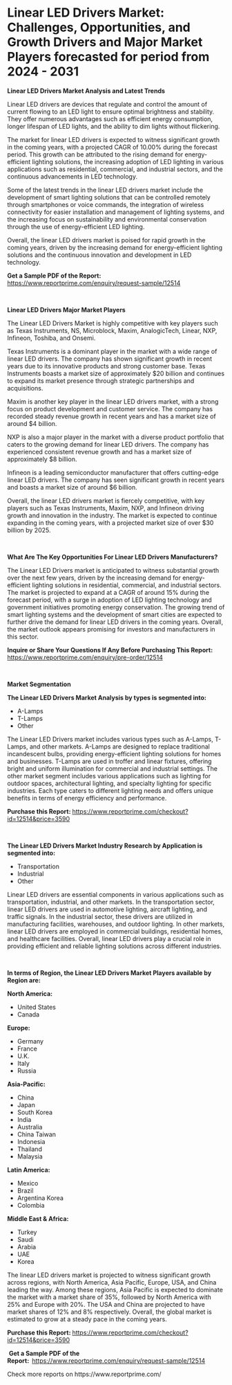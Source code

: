 <p><h1>Linear LED Drivers Market: Challenges, Opportunities, and Growth Drivers and Major Market Players forecasted for period from 2024 - 2031</h1></p><p><strong>Linear LED Drivers Market Analysis and Latest Trends</strong></p>
<p><p>Linear LED drivers are devices that regulate and control the amount of current flowing to an LED light to ensure optimal brightness and stability. They offer numerous advantages such as efficient energy consumption, longer lifespan of LED lights, and the ability to dim lights without flickering.</p><p>The market for linear LED drivers is expected to witness significant growth in the coming years, with a projected CAGR of 10.00% during the forecast period. This growth can be attributed to the rising demand for energy-efficient lighting solutions, the increasing adoption of LED lighting in various applications such as residential, commercial, and industrial sectors, and the continuous advancements in LED technology.</p><p>Some of the latest trends in the linear LED drivers market include the development of smart lighting solutions that can be controlled remotely through smartphones or voice commands, the integration of wireless connectivity for easier installation and management of lighting systems, and the increasing focus on sustainability and environmental conservation through the use of energy-efficient LED lighting.</p><p>Overall, the linear LED drivers market is poised for rapid growth in the coming years, driven by the increasing demand for energy-efficient lighting solutions and the continuous innovation and development in LED technology.</p></p>
<p><strong>Get a Sample PDF of the Report:&nbsp;</strong> <a href="https://www.reportprime.com/enquiry/request-sample/12514">https://www.reportprime.com/enquiry/request-sample/12514</a></p>
<p>&nbsp;</p>
<p><strong>Linear LED Drivers Major Market Players</strong></p>
<p><p>The Linear LED Drivers Market is highly competitive with key players such as Texas Instruments, NS, Microblock, Maxim, AnalogicTech, Linear, NXP, Infineon, Toshiba, and Onsemi. </p><p>Texas Instruments is a dominant player in the market with a wide range of linear LED drivers. The company has shown significant growth in recent years due to its innovative products and strong customer base. Texas Instruments boasts a market size of approximately $20 billion and continues to expand its market presence through strategic partnerships and acquisitions.</p><p>Maxim is another key player in the linear LED drivers market, with a strong focus on product development and customer service. The company has recorded steady revenue growth in recent years and has a market size of around $4 billion.</p><p>NXP is also a major player in the market with a diverse product portfolio that caters to the growing demand for linear LED drivers. The company has experienced consistent revenue growth and has a market size of approximately $8 billion.</p><p>Infineon is a leading semiconductor manufacturer that offers cutting-edge linear LED drivers. The company has seen significant growth in recent years and boasts a market size of around $6 billion.</p><p>Overall, the linear LED drivers market is fiercely competitive, with key players such as Texas Instruments, Maxim, NXP, and Infineon driving growth and innovation in the industry. The market is expected to continue expanding in the coming years, with a projected market size of over $30 billion by 2025.</p></p>
<p>&nbsp;</p>
<p><strong>What Are The Key Opportunities For Linear LED Drivers Manufacturers?</strong></p>
<p><p>The Linear LED Drivers market is anticipated to witness substantial growth over the next few years, driven by the increasing demand for energy-efficient lighting solutions in residential, commercial, and industrial sectors. The market is projected to expand at a CAGR of around 15% during the forecast period, with a surge in adoption of LED lighting technology and government initiatives promoting energy conservation. The growing trend of smart lighting systems and the development of smart cities are expected to further drive the demand for linear LED drivers in the coming years. Overall, the market outlook appears promising for investors and manufacturers in this sector.</p></p>
<p><strong>Inquire or Share Your Questions If Any Before Purchasing This Report:</strong> <a href="https://www.reportprime.com/enquiry/pre-order/12514">https://www.reportprime.com/enquiry/pre-order/12514</a></p>
<p>&nbsp;</p>
<p><strong>Market Segmentation</strong></p>
<p><strong>The Linear LED Drivers Market Analysis by types is segmented into:</strong></p>
<p><ul><li>A-Lamps</li><li>T-Lamps</li><li>Other</li></ul></p>
<p><p>The Linear LED Drivers market includes various types such as A-Lamps, T-Lamps, and other markets. A-Lamps are designed to replace traditional incandescent bulbs, providing energy-efficient lighting solutions for homes and businesses. T-Lamps are used in troffer and linear fixtures, offering bright and uniform illumination for commercial and industrial settings. The other market segment includes various applications such as lighting for outdoor spaces, architectural lighting, and specialty lighting for specific industries. Each type caters to different lighting needs and offers unique benefits in terms of energy efficiency and performance.</p></p>
<p><strong>Purchase this Report:&nbsp;</strong><a href="https://www.reportprime.com/checkout?id=12514&price=3590">https://www.reportprime.com/checkout?id=12514&price=3590</a></p>
<p>&nbsp;</p>
<p><strong>The Linear LED Drivers Market Industry Research by Application is segmented into:</strong></p>
<p><ul><li>Transportation</li><li>Industrial</li><li>Other</li></ul></p>
<p><p>Linear LED drivers are essential components in various applications such as transportation, industrial, and other markets. In the transportation sector, linear LED drivers are used in automotive lighting, aircraft lighting, and traffic signals. In the industrial sector, these drivers are utilized in manufacturing facilities, warehouses, and outdoor lighting. In other markets, linear LED drivers are employed in commercial buildings, residential homes, and healthcare facilities. Overall, linear LED drivers play a crucial role in providing efficient and reliable lighting solutions across different industries.</p></p>
<p>&nbsp;</p>
<p><strong>In terms of Region, the Linear LED Drivers Market Players available by Region are:</strong></p>
<p>
    <p> <strong> North America: </strong>
        <ul>
            <li>United States</li>
            <li>Canada</li>
        </ul>
        </p> 
    <p> <strong> Europe: </strong>
        <ul>
            <li>Germany</li>
            <li>France</li>
            <li>U.K.</li>
            <li>Italy</li>
            <li>Russia</li>
        </ul>
        </p> 
    <p> <strong> Asia-Pacific: </strong>
        <ul>
            <li>China</li>
            <li>Japan</li>
            <li>South Korea</li>
            <li>India</li>
            <li>Australia</li>
            <li>China Taiwan</li>
            <li>Indonesia</li>
            <li>Thailand</li>
            <li>Malaysia</li>
        </ul>
        </p> 
    <p> <strong> Latin America: </strong>
        <ul>
            <li>Mexico</li>
            <li>Brazil</li>
            <li>Argentina Korea</li>
            <li>Colombia</li>
        </ul>
        </p> 
    <p> <strong> Middle East & Africa: </strong>
        <ul>
            <li>Turkey</li>
            <li>Saudi</li>
            <li>Arabia</li>
            <li>UAE</li>
            <li>Korea</li>
        </ul>
    </p>
    </p>
<p><p>The linear LED drivers market is projected to witness significant growth across regions, with North America, Asia Pacific, Europe, USA, and China leading the way. Among these regions, Asia Pacific is expected to dominate the market with a market share of 35%, followed by North America with 25% and Europe with 20%. The USA and China are projected to have market shares of 12% and 8% respectively. Overall, the global market is estimated to grow at a steady pace in the coming years.</p></p>
<p><strong>Purchase this Report: </strong><a href="https://www.reportprime.com/checkout?id=12514&price=3590">https://www.reportprime.com/checkout?id=12514&price=3590</a></p>
<p>&nbsp;<strong>Get a Sample PDF of the Report:&nbsp;&nbsp;</strong><a href="https://www.reportprime.com/enquiry/request-sample/12514">https://www.reportprime.com/enquiry/request-sample/12514</a></p>
<p><strong></strong></p>
<p>Check more reports on https://www.reportprime.com/</p>